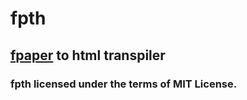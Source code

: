 # fpth
## [fpaper](https://github.com/ferhatgec/fpaper) to html transpiler

### fpth licensed under the terms of MIT License.
